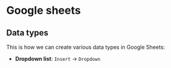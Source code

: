 # Google sheets

## Data types
This is how we can create various data types in Google Sheets:

- **Dropdown list**: `Insert` -> `Dropdown`
    